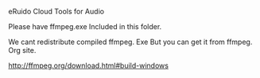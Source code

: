 eRuido Cloud Tools for Audio

Please have ffmpeg.exe 
Included in this folder.

We cant redistribute compiled ffmpeg. Exe
But you can get it from ffmpeg. Org site.

http://ffmpeg.org/download.html#build-windows


